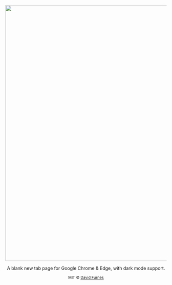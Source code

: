 <p align="center">
  <img src="https://user-images.githubusercontent.com/583202/161391333-3454809a-5dec-4d46-9a41-7d82eda53fa4.png" width=800 />
</p>

<p align="center">
  A blank new tab page for Google Chrome & Edge, with dark mode support.
</p>

<p align="center">
  <sub>MIT &copy; <a href="https://dfurnes.com">David Furnes</a></sub>
</p>

